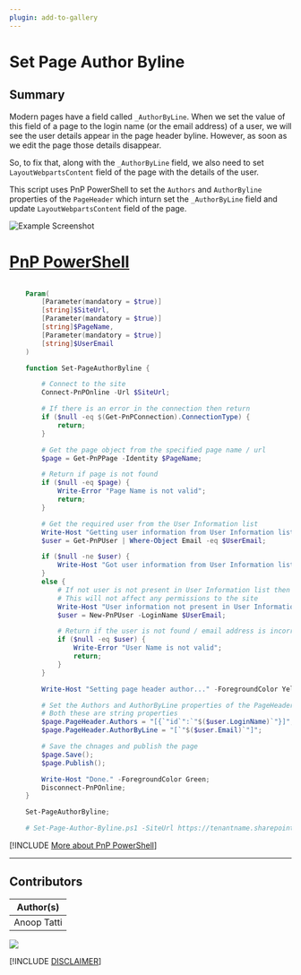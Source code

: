 ```yaml
---
plugin: add-to-gallery
---
```


# Set Page Author Byline

## Summary

Modern pages have a field called `_AuthorByLine`. When we set the value of this field of a page to the login name (or the email address) of a user, we will see the user details appear in the page header byline. However, as soon as we edit the page those details disappear. 

So, to fix that, along with the `_AuthorByLine` field, we also need to set `LayoutWebpartsContent` field of the page with the details of the user.

This script uses PnP PowerShell to set the `Authors` and `AuthorByline` properties of the `PageHeader` which inturn set the `_AuthorByLine` field and update `LayoutWebpartsContent` field of the page.

![Example Screenshot](assets/example.png)

# [PnP PowerShell](#tab/pnpps)

```powershell

    Param(
        [Parameter(mandatory = $true)]
        [string]$SiteUrl,
        [Parameter(mandatory = $true)]
        [string]$PageName,
        [Parameter(mandatory = $true)]
        [string]$UserEmail
    )

    function Set-PageAuthorByline {

        # Connect to the site
        Connect-PnPOnline -Url $SiteUrl;

        # If there is an error in the connection then return
        if ($null -eq $(Get-PnPConnection).ConnectionType) {
            return;
        }

        # Get the page object from the specified page name / url 
        $page = Get-PnPPage -Identity $PageName;

        # Return if page is not found
        if ($null -eq $page) {
            Write-Error "Page Name is not valid";
            return;
        }

        # Get the required user from the User Information list
        Write-Host "Getting user information from User Information list..." -ForegroundColor Yellow;
        $user = Get-PnPUser | Where-Object Email -eq $UserEmail;

        if ($null -ne $user) {
            Write-Host "Got user information from User Information list." -ForegroundColor Yellow;
        }
        else {
            # If not user is not present in User Information list then add the user to the list
            # This will not affect any permissions to the site
            Write-Host "User information not present in User Information list, hence adding..." -ForegroundColor Yellow;
            $user = New-PnPUser -LoginName $UserEmail; 

            # Return if the user is not found / email address is incorrect
            if ($null -eq $user) {
                Write-Error "User Name is not valid";
                return;
            }
        }

        Write-Host "Setting page header author..." -ForegroundColor Yellow;

        # Set the Authors and AuthorByLine properties of the PageHeader
        # Both these are string properties
        $page.PageHeader.Authors = "[{`"id`":`"$($user.LoginName)`"}]";
        $page.PageHeader.AuthorByLine = "[`"$($user.Email)`"]";

        # Save the chnages and publish the page
        $page.Save();
        $page.Publish();

        Write-Host "Done." -ForegroundColor Green;
        Disconnect-PnPOnline;
    }

    Set-PageAuthorByline;

    # Set-Page-Author-Byline.ps1 -SiteUrl https://tenantname.sharepoint.com/sites/sitename -PageName Page-1.aspx -UserEmail user@tenantname.onmicrosoft.com

```
[!INCLUDE [More about PnP PowerShell](../../docfx/includes/MORE-PNPPS.md)]
***

## Contributors

| Author(s) |
|-----------|
| Anoop Tatti |



<img src="https://telemetry.sharepointpnp.com/script-samples/scripts/spo-set-page-authorbyline" aria-hidden="true" />

[!INCLUDE [DISCLAIMER](../../docfx/includes/DISCLAIMER.md)]
